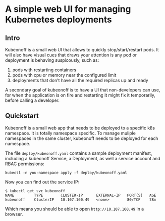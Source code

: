 # A simple web UI for managing Kubernetes deployments

## Intro

Kubeonoff is a small web UI that allows to quickly stop/start/restart pods.
It will also have visual cues that draws your attention is any pod or
deployment is behaving suspicously, such as:

  1. pods with restarting containers
  1. pods with cpu or memory near the configured limit
  1. deployments that don't have all the required replicas up and ready

A secondary goal of kubeonoff is to have a UI that non-developers can use, for
when the application is on fire and restarting it might fix it temporarily,
before calling a developer.


## Quickstart

Kubeonoff is a small web app that needs to be deployed to a specific k8s
namespace.  It is totally namespace specific.  To manage muliple namespaces in
the same cluster, kubeonoff needs to be deployed for each namespace.

The file `deploy/kubeonoff.yaml` contains a sample deployment manifest,
including a kubeonoff Service, a Deployment, as well a service account and
RBAC permissions:

    kubectl -n you-namespace apply -f deploy/kubeonoff.yaml

Now you can find out the service IP:

    $ kubectl get svc kubeonoff
    NAME         TYPE        CLUSTER-IP      EXTERNAL-IP   PORT(S)   AGE
    kubeonoff    ClusterIP   10.107.160.49   <none>        80/TCP    78m

Which means you should be able to open `http://10.107.160.49` in a browser.
